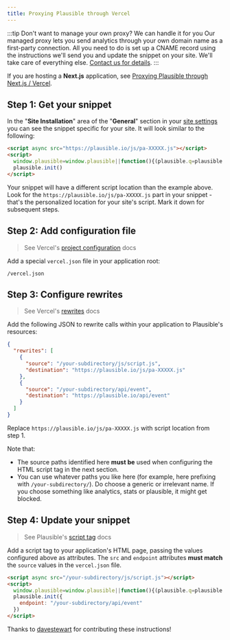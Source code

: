```yaml
---
title: Proxying Plausible through Vercel
---
```


:::tip Don't want to manage your own proxy? We can handle it for you
Our managed proxy lets you send analytics through your own domain name as a first-party connection. All you need to do is set up a CNAME record using the instructions we'll send you and update the snippet on your site. We'll take care of everything else. [Contact us for details](https://plausible.io/contact).
:::

If you are hosting a **Next.js** application, see [Proxying Plausible through Next.js / Vercel](/proxy/guides/nextjs.md).

## Step 1: Get your snippet

In the "**Site Installation**" area of the "**General**" section in your [site settings](website-settings.md) you can see
the snippet specific for your site. It will look similar to the following:

```html
<script async src="https://plausible.io/js/pa-XXXXX.js"></script>
<script>
  window.plausible=window.plausible||function(){(plausible.q=plausible.q||[]).push(arguments)},plausible.init=plausible.init||function(i){plausible.o=i||{}};
  plausible.init()
</script>
```

Your snippet will have a different script location than the example above. Look for the `https://plausible.io/js/pa-XXXXX.js` part in your snippet - that's the personalized location for your site's script. Mark it down for subsequent steps.

## Step 2: Add configuration file

> See Vercel's [project configuration](https://vercel.com/docs/cli#project-configuration) docs

Add a special `vercel.json` file in your application root:

```
/vercel.json
```

## Step 3: Configure rewrites

>  See Vercel's [rewrites](https://vercel.com/docs/cli#project-configuration/rewrites) docs

Add the following JSON to rewrite calls within your application to Plausible's resources:

```json
{
  "rewrites": [
    {
      "source": "/your-subdirectory/js/script.js",
      "destination": "https://plausible.io/js/pa-XXXXX.js"
    },
    {
      "source": "/your-subdirectory/api/event",
      "destination": "https://plausible.io/api/event"
    }
  ]
}
```

Replace `https://plausible.io/js/pa-XXXXX.js` with script location from step 1.

Note that:

- The source paths identified here **must be** used when configuring the HTML script tag in the next section.
- You can use whatever paths you like here (for example, here prefixing with `/your-subdirectory/`). Do choose a generic or irrelevant name. If you choose something like analytics, stats or plausible, it might get blocked.

## Step 4: Update your snippet

> See Plausible's [script tag](plausible-script.md) docs

Add a script tag to your application's HTML page, passing the values configured above as attributes. The `src` and `endpoint` attributes **must match** the `source` values in the `vercel.json` file.

```html
<script async src="/your-subdirectory/js/script.js"></script>
<script>
  window.plausible=window.plausible||function(){(plausible.q=plausible.q||[]).push(arguments)},plausible.init=plausible.init||function(i){plausible.o=i||{}};
  plausible.init({
    endpoint: "/your-subdirectory/api/event"
  })
</script>
```

Thanks to [davestewart](https://github.com/davestewart) for contributing these instructions!
